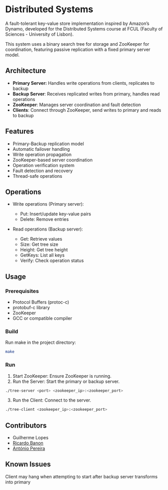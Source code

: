 # Distributed Systems

A fault-tolerant key-value store implementation inspired by Amazon’s Dynamo, developed for the Distributed Systems course at FCUL (Faculty of Sciences - University of Lisbon).

This system uses a binary search tree for storage and ZooKeeper for coordination, featuring passive replication with a fixed primary server model.

## Architecture

- **Primary Server:** Handles write operations from clients, replicates to backup
- **Backup Server**: Receives replicated writes from primary, handles read operations
- **ZooKeeper**: Manages server coordination and fault detection
- **Clients**: Connect through ZooKeeper, send writes to primary and reads to backup

## Features

- Primary-Backup replication model
- Automatic failover handling
- Write operation propagation
- ZooKeeper-based server coordination
- Operation verification system
- Fault detection and recovery
- Thread-safe operations

## Operations

- Write operations (Primary server):

  - Put: Insert/update key-value pairs
  - Delete: Remove entries

- Read operations (Backup server):

  - Get: Retrieve values
  - Size: Get tree size
  - Height: Get tree height
  - GetKeys: List all keys
  - Verify: Check operation status

## Usage

### Prerequisites

- Protocol Buffers (protoc-c)
- protobuf-c library
- ZooKeeper
- GCC or compatible compiler

### Build

Run make in the project directory:

```bash
make
```

### Run

1. Start ZooKeeper: Ensure ZooKeeper is running.
2. Run the Server: Start the primary or backup server.

```bash
./tree-server <port> <zookeeper_ip>:<zookeeper_port>
```

3. Run the Client: Connect to the server.

```bash
./tree-client <zookeeper_ip>:<zookeeper_port>
```

## Contributors

- Guilherme Lopes
- [Ricardo Banon](https://www.linkedin.com/in/ricardobanon/)
- [António Pereira](https://www.linkedin.com/in/antonio-fernando-pereira/)

## Known Issues

Client may hang when attempting to start after backup server transforms into primary
